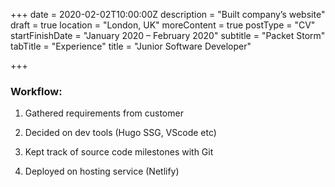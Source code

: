 +++
date = 2020-02-02T10:00:00Z
description = "Built company’s website"
draft = true
location = "London, UK"
moreContent = true
postType = "CV"
startFinishDate = "January 2020 – February 2020"
subtitle = "Packet Storm"
tabTitle = "Experience"
title = "Junior Software Developer"

+++
### Workflow:

1. Gathered requirements from customer

2. Decided on dev tools (Hugo SSG, VScode etc)

3. Kept track of source code milestones with Git

4. Deployed on hosting service (Netlify)